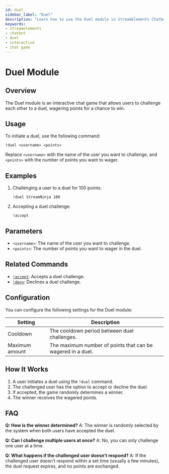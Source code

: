 ```yaml
---
id: duel
sidebar_label: "Duel"
description: "Learn how to use the Duel module in StreamElements Chatbot. Engage viewers with interactive duels, set wager limits, and manage cooldowns."
keywords:
- streamelements
- chatbot
- duel
- interactive
- chat game
---
```


# Duel Module

## Overview

The Duel module is an interactive chat game that allows users to challenge each other to a duel, wagering points for a chance to win.

## Usage

To initiate a duel, use the following command:

```
!duel <username> <points>
```

Replace `<username>` with the name of the user you want to challenge, and `<points>` with the number of points you want to wager.

## Examples

1. Challenging a user to a duel for 100 points:
   ```
   !duel StreamNinja 100
   ```

2. Accepting a duel challenge:
   ```
   !accept
   ```

## Parameters

- `<username>`: The name of the user you want to challenge.
- `<points>`: The number of points you want to wager in the duel.

## Related Commands

- [`!accept`](../commands/default/accept): Accepts a duel challenge.
- [`!deny`](../commands/default/deny): Declines a duel challenge.

## Configuration

You can configure the following settings for the Duel module:

| Setting | Description |
|---------|-------------|
| Cooldown | The cooldown period between duel challenges. |
| Maximum amount | The maximum number of points that can be wagered in a duel. |

## How It Works

1. A user initiates a duel using the `!duel` command.
2. The challenged user has the option to accept or decline the duel.
3. If accepted, the game randomly determines a winner.
4. The winner receives the wagered points.

## FAQ

**Q: How is the winner determined?**
A: The winner is randomly selected by the system when both users have accepted the duel.

**Q: Can I challenge multiple users at once?**
A: No, you can only challenge one user at a time.

**Q: What happens if the challenged user doesn't respond?**
A: If the challenged user doesn't respond within a set time (usually a few minutes), the duel request expires, and no points are exchanged.
